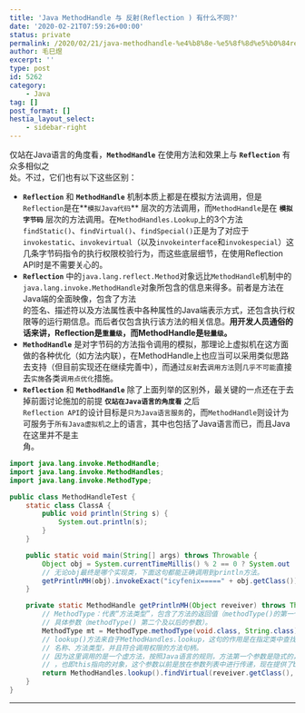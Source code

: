 ```yaml
---
title: 'Java MethodHandle 与 反射(Reflection ) 有什么不同?'
date: '2020-02-21T07:59:26+00:00'
status: private
permalink: /2020/02/21/java-methodhandle-%e4%b8%8e-%e5%8f%8d%e5%b0%84reflection-%e6%9c%89%e4%bb%80%e4%b9%88%e4%b8%8d%e5%90%8c
author: 毛巳煜
excerpt: ''
type: post
id: 5262
category:
    - Java
tag: []
post_format: []
hestia_layout_select:
    - sidebar-right
---
```

 仅站在Java语言的角度看，**`MethodHandle`** 在使用方法和效果上与 **`Reflection`** 有众多相似之  
处。不过，它们也有以下这些区别：

- **`Reflection`** 和 **`MethodHandle`** 机制本质上都是在模拟方法调用，但是`Reflection`是在**`模拟Java代码`** 层次的方法调用，而`MethodHandle`是在 **`模拟字节码`** 层次的方法调用。在`MethodHandles.Lookup`上的3个方法`findStatic()`、`findVirtual()`、`findSpecial()`正是为了对应于`invokestatic`、`invokevirtual`（以及`invokeinterface`和`invokespecial`）这几条字节码指令的执行权限校验行为，而这些底层细节，在使用Reflection API时是不需要关心的。
- **`Reflection`** 中的`java.lang.reflect.Method`对象远比`MethodHandle`机制中的`java.lang.invoke.MethodHandle`对象所包含的信息来得多。前者是方法在Java端的全面映像，包含了方法  
  的签名、描述符以及方法属性表中各种属性的Java端表示方式，还包含执行权限等的运行期信息。而后者仅包含执行该方法的相关信息。**用开发人员通俗的话来讲，Reflection是`重量级`，而MethodHandle是`轻量级`。**
- **`MethodHandle`** 是对字节码的方法指令调用的模拟，那理论上虚拟机在这方面做的各种优化（如方法内联），在MethodHandle上也应当可以采用类似思路去支持（但目前实现还在继续完善中），而通过`反射`去`调用方法`则`几乎不可能`直接去`实施`各类`调用点优化`措施。
- **`Reflection`** 和 **`MethodHandle`** 除了上面列举的区别外，最关键的一点还在于去掉前面讨论施加的前提 **`仅站在Java语言的角度看`** 之后  
   `Reflection API`的设计目标是`只为Java语言服务`的，而`MethodHandle`则设计为可服务于`所有Java虚拟机之`上的语言，其中也包括了Java语言而已，而且Java在这里并不是主  
  角。

```java
import java.lang.invoke.MethodHandle;
import java.lang.invoke.MethodHandles;
import java.lang.invoke.MethodType;

public class MethodHandleTest {
    static class ClassA {
        public void println(String s) {
            System.out.println(s);
        }
    }

    public static void main(String[] args) throws Throwable {
        Object obj = System.currentTimeMillis() % 2 == 0 ? System.out : new ClassA();
        // 无论obj最终是哪个实现类，下面这句都能正确调用到println方法。
        getPrintlnMH(obj).invokeExact("icyfenix=====" + obj.getClass());
    }

    private static MethodHandle getPrintlnMH(Object reveiver) throws Throwable {
        // MethodType：代表“方法类型”，包含了方法的返回值（methodType()的第一个参数）和
        // 具体参数（methodType() 第二个及以后的参数）。
        MethodType mt = MethodType.methodType(void.class, String.class);
        // lookup()方法来自于MethodHandles.lookup，这句的作用是在指定类中查找符合给定的方法
        // 名称、方法类型，并且符合调用权限的方法句柄。
        // 因为这里调用的是一个虚方法，按照Java语言的规则，方法第一个参数是隐式的，代表该方法的接收者
        // ，也即this指向的对象，这个参数以前是放在参数列表中进行传递，现在提供了bindTo()方法来完成这件事情。
        return MethodHandles.lookup().findVirtual(reveiver.getClass(), "println", mt).bindTo(reveiver);
    }
}

```

- - - - - -